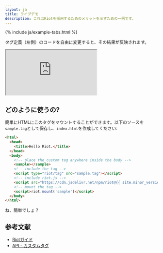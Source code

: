 ```yaml
---
layout: ja
title: ライブデモ
description: これはRiotを採用するためのメリットを示すための一例です。
---
```


{% include ja/example-tabs.html %}

タグ定義（左側）のコードを自由に変更すると、その結果が反映されます。

<iframe src="http://riot.js.org/examples/live-editor"></iframe>

## どのように使うの?

簡単にHTMLにこのタグをマウントすることができます。以下のソースを`sample.tag`として保存し、`index.html`を作成してください:

```html
<html>
  <head>
    <title>Hello Riot.</title>
  </head>
  <body>
    <!-- place the custom tag anywhere inside the body -->
    <sample></sample>
    <!-- include the tag -->
    <script type="riot/tag" src="sample.tag"></script>
    <!-- include riot.js -->
    <script src="https://cdn.jsdelivr.net/npm/riot@{{ site.minor_version }}/riot+compiler.min.js"></script>
    <!-- mount the tag -->
    <script>riot.mount('sample')</script>
  </body>
</html>
```

ね、簡単でしょ？

## 参考文献

- [Riotガイド](/ja/guide/)
- [API - カスタムタグ](/ja/api/)
